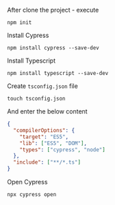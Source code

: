 After clone the project - execute

```
npm init
```

Install Cypress

```
npm install cypress --save-dev
```

Install Typescript

```
npm install typescript --save-dev
```

Create `tsconfig.json` file
```
touch tsconfig.json
```

And enter the below content

``` json
{
  "compilerOptions": {
    "target": "ES5",
    "lib": ["ES5", "DOM"],
    "types": ["cypress", "node"]
  },
  "include": ["**/*.ts"]
}
```

Open Cypress

```
npx cypress open
```